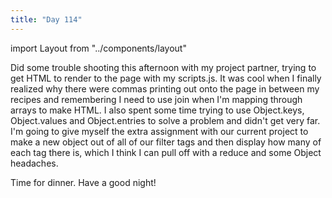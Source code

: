 ```yaml
---
title: "Day 114"
---
```


import Layout from "../components/layout"

<Layout>

Did some trouble shooting this afternoon with my project partner, trying to get
HTML to render to the page with my scripts.js. It was cool when I finally realized why there were commas printing out onto the page in between my recipes and remembering I need to use join when I'm mapping through arrays to make HTML. I also spent some time trying to use Object.keys, Object.values and Object.entries to solve a problem and didn't get very far. I'm going to give myself the extra assignment with our current project to make a new object out of all of our filter tags and then display how many of each tag there is, which I think I can pull off with a reduce and some Object headaches.

Time for dinner. Have a good night!

</Layout>
